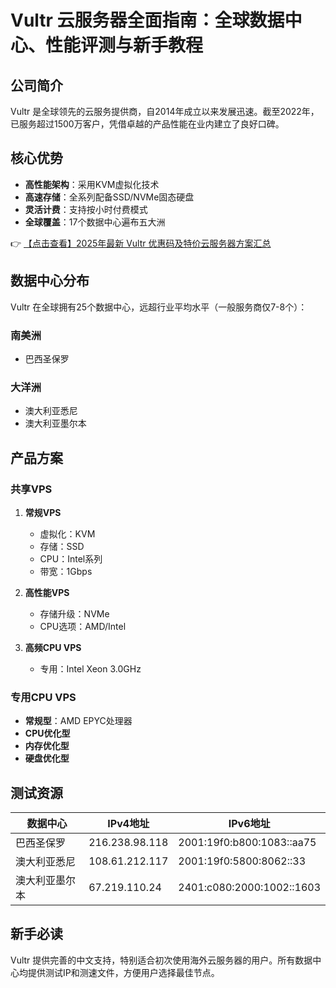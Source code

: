 # Vultr 云服务器全面指南：全球数据中心、性能评测与新手教程

## 公司简介

Vultr 是全球领先的云服务提供商，自2014年成立以来发展迅速。截至2022年，已服务超过1500万客户，凭借卓越的产品性能在业内建立了良好口碑。

## 核心优势

- **高性能架构**：采用KVM虚拟化技术
- **高速存储**：全系列配备SSD/NVMe固态硬盘
- **灵活计费**：支持按小时付费模式
- **全球覆盖**：17个数据中心遍布五大洲

👉 [【点击查看】2025年最新 Vultr 优惠码及特价云服务器方案汇总](https://bit.ly/VuLtr)

## 数据中心分布

Vultr 在全球拥有25个数据中心，远超行业平均水平（一般服务商仅7-8个）：

### 南美洲
- 巴西圣保罗

### 大洋洲
- 澳大利亚悉尼
- 澳大利亚墨尔本

## 产品方案

### 共享VPS
1. **常规VPS**
   - 虚拟化：KVM
   - 存储：SSD
   - CPU：Intel系列
   - 带宽：1Gbps

2. **高性能VPS**
   - 存储升级：NVMe
   - CPU选项：AMD/Intel

3. **高频CPU VPS**
   - 专用：Intel Xeon 3.0GHz

### 专用CPU VPS
- **常规型**：AMD EPYC处理器
- **CPU优化型**
- **内存优化型**
- **硬盘优化型**

## 测试资源

| 数据中心       | IPv4地址        | IPv6地址                     |
|----------------|----------------|-----------------------------|
| 巴西圣保罗     | 216.238.98.118 | 2001:19f0:b800:1083::aa75   |
| 澳大利亚悉尼   | 108.61.212.117 | 2001:19f0:5800:8062::33     |
| 澳大利亚墨尔本 | 67.219.110.24  | 2401:c080:2000:1002::1603   |

## 新手必读

Vultr 提供完善的中文支持，特别适合初次使用海外云服务器的用户。所有数据中心均提供测试IP和测速文件，方便用户选择最佳节点。